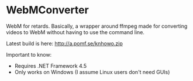 WebMConverter
=============
WebM for retards. Basically, a wrapper around ffmpeg made for converting videos to WebM without having to use the command line.

Latest build is here: http://a.pomf.se/knhowo.zip 

Important to know:
* Requires .NET Framework 4.5
* Only works on Windows (I assume Linux users don't need GUIs)
